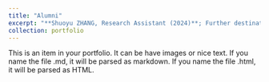 ```yaml
---
title: "Alumni"
excerpt: "**Shuoyu ZHANG, Research Assistant (2024)**; Further destination, MSc Student at HKUST. <br/><br/>**We are expecting more!**"
collection: portfolio
---
```


This is an item in your portfolio. It can be have images or nice text. If you name the file .md, it will be parsed as markdown. If you name the file .html, it will be parsed as HTML. 
